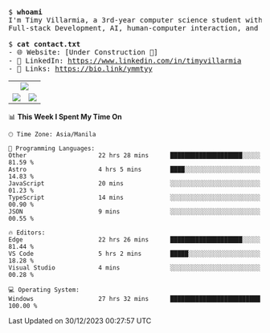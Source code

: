<pre>
$ <strong>whoami</strong>
I'm Timy Villarmia, a 3rd-year computer science student with a wide range of interests 
Full-stack Development, AI, human-computer interaction, and everything in between.
  
$ <strong>cat contact.txt</strong>
- 🌐 Website: [Under Construction 🚧]
- 💼 LinkedIn: <a href="https://www.linkedin.com/in/timyvillarmia">https://www.linkedin.com/in/timyvillarmia</a>  
- 🔗 Links: <a href="https://bio.link/ymmtyy">https://bio.link/ymmtyy</a>  
</pre>

<table align="center" width="100%"> 
  <tr> 
    <td align="center" colspan="2"> 
     <img src="https://github-profile-summary-cards.vercel.app/api/cards/profile-details?username=TimyVillarmia&theme=dark"/>
    </td> 
  </tr> 
   <tr> 
    <td align="center"> 
       <img src="https://github-readme-stats.vercel.app/api?username=TimyVillarmia&show_icons=true&theme=dark" />
    </td> 
    <td align="center">
      <img src="https://github-readme-stats.vercel.app/api/top-langs/?username=TimyVillarmia&layout=compact&count_private=true&theme=dark"/>
    </td> 
   </tr> 
</table>

<!--START_SECTION:waka-->
📊 **This Week I Spent My Time On** 

```text
🕑︎ Time Zone: Asia/Manila

💬 Programming Languages: 
Other                    22 hrs 28 mins      ████████████████████░░░░░   81.59 % 
Astro                    4 hrs 5 mins        ████░░░░░░░░░░░░░░░░░░░░░   14.83 % 
JavaScript               20 mins             ░░░░░░░░░░░░░░░░░░░░░░░░░   01.23 % 
TypeScript               14 mins             ░░░░░░░░░░░░░░░░░░░░░░░░░   00.90 % 
JSON                     9 mins              ░░░░░░░░░░░░░░░░░░░░░░░░░   00.55 % 

🔥 Editors: 
Edge                     22 hrs 26 mins      ████████████████████░░░░░   81.44 % 
VS Code                  5 hrs 2 mins        █████░░░░░░░░░░░░░░░░░░░░   18.28 % 
Visual Studio            4 mins              ░░░░░░░░░░░░░░░░░░░░░░░░░   00.28 % 

💻 Operating System: 
Windows                  27 hrs 32 mins      █████████████████████████   100.00 % 
```


 Last Updated on 30/12/2023 00:27:57 UTC
<!--END_SECTION:waka--> 




                                                                                                           
                                                               
                                                                                                     

